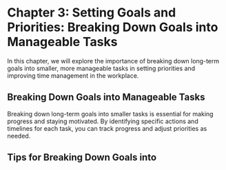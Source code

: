 Chapter 3: Setting Goals and Priorities: Breaking Down Goals into Manageable Tasks
==================================================================================

In this chapter, we will explore the importance of breaking down long-term goals into smaller, more manageable tasks in setting priorities and improving time management in the workplace.

Breaking Down Goals into Manageable Tasks
-----------------------------------------

Breaking down long-term goals into smaller tasks is essential for making progress and staying motivated. By identifying specific actions and timelines for each task, you can track progress and adjust priorities as needed.

Tips for Breaking Down Goals into
---------------------------------

